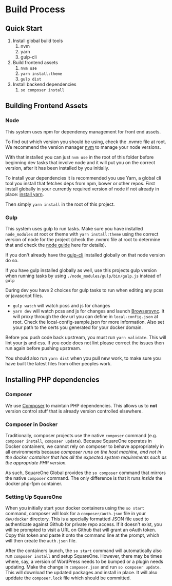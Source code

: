 # Build Process

## Quick Start

1. Install global build tools
   1. nvm
   1. yarn
   1. gulp-cli
1. Build frontend assets
   1. `nvm use`
   1. `yarn install:theme`
   1. `gulp dist`
1. Install backend dependencies
   1. `so composer install`

## Building Frontend Assets

### Node

This system uses npm for dependency management for front end assets.

To find out which version you should be using, check the .nvmrc file at root. We recommend
the version manager [nvm](https://github.com/creationix/nvm) to manage your node versions.

With that installed you can just `nvm use` in the root of this folder before beginning dev
tasks that involve node and it will put you on the correct version, after it has been installed
by you initially.

To install your dependencies it is recommended you use Yarn, a global cli tool you install that
fetches deps from npm, bower or other repos. First install globally in your currently required
version of node if not already in place: [install yarn](https://yarnpkg.com/en/docs/install).

Then simply `yarn install` in the root of this project.

### Gulp

This system uses gulp to run tasks. Make sure you have installed `node_modules` at root or theme with `yarn install:theme` using the correct version of node for the project (check the .nvmrc file at root to determine that and check the [node guide](/docs/build/node.md) here for details).

If you don't already have the [gulp-cli](https://www.npmjs.com/package/gulp-cli) installed globally on that node version do so.

If you have gulp installed globally as well, use this projects gulp version when running tasks by using `./node_modules/gulp/bin/gulp.js` instead of `gulp`

During dev you have 2 choices for gulp tasks to run when editing any pcss or javascript files.

* `gulp watch` will watch pcss and js for changes
* `yarn dev` will watch pcss and js for changes and launch [Browsersync](https://www.browsersync.io/). It will proxy through the dev url you can define in `local-config.json` at root. Check the local-config-sample.json for more information. Also set your path to the certs you generated for your docker domain.

Before you push code back upstream, you must run `yarn validate`. This will lint your js and css. If you code does not lint please correct the issues then run again before pushing upstream.

You should also run `yarn dist` when you pull new work, to make sure you have built the latest files from other peoples work.


## Installing PHP dependencies

### Composer
We use [Composer](https://getcomposer.org/) to maintain PHP dependencies. This allows us to **not** version
control stuff that is already version controlled elsewhere.

### Composer in Docker
Traditionally, composer projects use the native `composer` command (e.g. `composer install`,
`composer update`). Because SquareOne operates in Docker containers, we cannot rely on composer
to behave appropriately in all environments because *composer runs on the host machine, and not
in the docker container that has all the expected system requirements such as the appropriate PHP version.*

As such, SquareOne Global provides the `so composer` command that mirrors the native `composer` command.
The only difference is that it runs *inside* the docker php-fpm container.

### Setting Up SquareOne
When you initially start your docker containers using the
`so start` command, composer will look for a `composer/auth.json` file
in your `dev/docker` directory. This is a specially formatted JSON file used to authenticate
against Github for private repo access. If it doesn't exist, you will be prompted to visit
a URL on Github that will grant an oAuth token. Copy this token and paste it onto the command
line at the prompt, which will then create the `auth.json` file.

After the containers launch, the `so start` command will automatically also run
`composer install` and setup SquareOne. However, there may be times where, say, a version of
WordPress needs to be bumped or a plugin needs updating. Make the change in `composer.json`
and run `so composer update`. This will download the updated packages and install
in place. It will also upddate the `composer.lock` file which should be committed.
